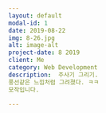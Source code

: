 ```yaml
---
layout: default
modal-id: 1
date: 2019-08-22
img: 8-26.jpg
alt: image-alt
project-date: 8 2019
client: Me
category: Web Development
description:  주사기 그리기.
풍선같은 느낌처럼 그려졌다. ㅋㅋ
모작입니다.

---
```

